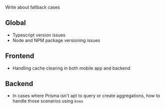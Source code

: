 Write about fallback cases

## Global

- Typescript version issues
- Node and NPM package versioning issues

## Frontend

- Handling cache clearing in both mobile app and backend

## Backend

- In cases where Prisma isn't apt to query or create aggregations, how to handle those scenarios using `knex`
